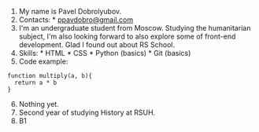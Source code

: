 1. My name is Pavel Dobrolyubov.
2. Contacts:
        * ppavdobro@gmail.com
3. I'm an undergraduate student from Moscow. Studying the humanitarian subject, I'm also looking forward to also explore some of front-end development. Glad I found out about RS School.
4. Skills:
        * HTML
        * CSS
        * Python (basics)
        * Git (basics)
5. Code example:
```
function multiply(a, b){
  return a * b
}
```
6. Nothing yet.
7. Second year of studying History at RSUH.
8. B1
